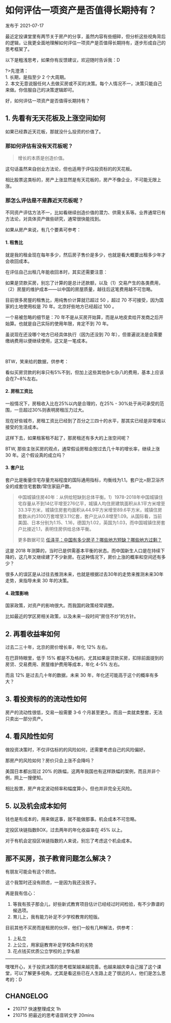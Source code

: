 # 如何评估一项资产是否值得长期持有？
发布于 2021-07-17

最近定投课堂里有两节关于房产的分享，虽然内容有些细碎，但分析这些视角背后的逻辑，让我更全面地理解如何评估一项资产是否值得长期持有，逐步形成自己的思考框架了。

以下是粗浅思考，如果你有反馈建议，欢迎随时告诉我：D

?>先澄清：<br> 1. 长期，是指至少 2 个大周期。 <br>  2. 本文无意说服任何人去做买房或不买的决策。每个人情况不一，决策只能自己来做。你信服自己的决策逻辑即可。

好，如何评估一项资产是否值得长期持有？

## 1. 先看有无天花板及上涨空间如何

如果已经靠近天花板，那就没什么投资的价值了。

### 那如何评估有没有天花板呢？

> 增长的本质是创造价值。

这句话虽然来自创业方法论，但也适用于评估投资标的的天花板。

相比股票这类标的，房产上涨显然是有天花板的，房产不像企业，不可能无限上涨。


### 那怎么评估是不是靠近天花板呢？

不同资产评估方法不一，比如看继续创造价值的潜力、供需关系等。业界通常已有方法论，对具体资产做些研究，通常很快能找到。

如果从房产来说，有几个要素可参考：

#### 1. 租售比

就是我的租金现在每年多少，然后房子售价是多少，也就是看大概要出租多少年才会收回成本。

在评估自己出租几年能收回本时，其实还需要注意：

如果是贷款买房，别忘了计算的是总计还款额，以及（1）交易产生的各类费用，（2）房屋的维护成本——以中国的房屋质量，越往后这笔费用越不可忽略。

目前很多房屋的租售比，用纯售价计算就已超过 50 ，超过 70 不可接受，因为国家的土地使用权是 70 年。北京好些地方已经超过 100 。

一个易被忽略的细节是：70 年不是从买房开始算，而是从地皮卖给开发商之后开始算。也就是自己实际的使用年限，肯定不到 70 年。

虽说现在还没哪个地方已经具体执行（因为还没到 70 年），但普遍说法是会需要缴纳费用以便继续使用，这又是一笔成本。

<br> 

BTW，笑来给的数据，供参考：

看似买房贷款的利率只有5%不到，但加上这些其他杂七杂八的费用，基本上应该会在7~8%左右。


#### 2. 房租工资比

一般情况下，房租收入比在25%以内是合理的，在25% - 30%处于尚可承受的范围，一旦超过30%则表明房租压力过大。

现在好些城市，房租工资比已经到了百分之三四十的水平，那其实已经是非常难以接受的生活成本。

这样下去，如果租客租不起了，那房租还有多大的上涨空间呢？


BTW, 那些主张买房的观点，通常假设房租会按过去几十年的增长率，继续上涨 30 年。这个假设真的成立吗？


#### 3. 套户比

套户比是衡量住宅存量充裕程度的国际通用指标，均衡线为1.1。套户比=厨卫浴齐全的成套住宅套数/常住家庭户数。

> 中国城镇住房40年：从供给短缺到总体平衡。1）1978-2018年中国城镇住宅存量从不到14亿平增至276亿平，城镇人均住房建筑面积从8.1平方米增至33.3平方米，城镇住房套均面积从44.9平方米增至89.6平方米，城镇住房套数从约3100万套增至3.11亿套，套户比从0.8增至1.09。从国际看，当前美国、日本分别为1.15、1.16，德国为1.02，英国为1.03，而中国城镇住房套户比接近1.1，表明住房供给总体平衡。
>
> 更多数据可见 [任泽平：中国有多少房子？哪些地方短缺？哪些地方过剩？](https://finance.sina.cn/zl/2021-02-26/zl-ikftssap8790513.d.html?vt=4&cid=79615&node_id=79615)

这是 2018 年测算的，当时已是供需基本平衡的状态。而中国新生人口是在持续下降的，这几年又继续建了不少新房。在这种情况下，房价上涨的概率和空间还有多少？


很多人的误区是从过往去推测未来，也就是根据过去30年的走势来推测未来30年走势，来指导未来 30 年的决策。


#### 4. 政策影响

国家政策，对资产的影响很大。而我国的政策经常调整。

比如最近的学区房相关政策，以及未来一段时间“房住不炒”的方针。


## 2. 再看收益率如何

过去二三十年，北京的房价增长率，年化 12% 左右。

在巴菲特眼里，低于 15% 都是不及格的。尤其如果是贷款买房，扣除前面提到的房贷、交易费用、房屋维护费用等成本，年化 4-5% 左右。

而且 12% 是过去几十年的数据，未来 30 年，年化还可能高于这个的概率有多大？

## 3. 看投资标的的流动性如何


房产的流动性很低，交易一般需要 3-6 个月甚至更久。而且一卖就卖整套，无法只卖出一部分资产。


## 4. 看风险性如何

做投资决策时，不仅评估标的的风险如何，还需要考虑自己的风险偏好。

那房产的风险如何？房价只会上涨不会降吗？

美国日本都出现过 20% 的跌幅，这两年我国也有这样跌幅的案例，而且并非个例，网上一搜便知。

相比股票，房产肯定波动频率和幅度算小，但也并非完全无风险。


## 5. 以及机会成本如何

钱也是有成本的，用来做这事，就不能做那事。机会成本不可忽略。

定投区块链指数BOX，过去两年的年化收益率在 45% 以上。

对于有机会定投区块链指数的人来说，别忘了考虑这个机会成本。




## 那不买房，孩子教育问题怎么解决？

有朋友可能会有这个顾虑。

这个我暂时还没有顾虑，一是因为我还没孩子。

再是我有信心：
1. 等我有孩子那会儿，好些新式教育项目估计已经经过时间检验，有不少靠谱的候选项。
2. 育儿上，我有能力补足不少学校教育的短版。


目前其他不买房而是租房的伙伴，他们一般有几种解法，供参考：
1. 上私立
2. 上公立，用家庭教育补足学校条件的劣势
3. 花点钱买优质公立学校的上学名额



---




嘿嘿开心，关于投资决策的思考框架越来越完善。也越来越庆幸自己报了这个课堂，可以了解更多视角，尤其是看这些已在人生路上走了很远的人，他们是怎么思考的：D


## CHANGELOG 

- 210717 快速整理成文 1h
- 210715 把最近的思考语音转文字 20mins
